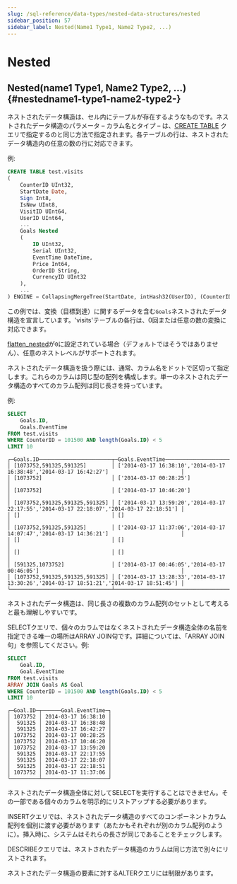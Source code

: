 ```yaml
---
slug: /sql-reference/data-types/nested-data-structures/nested
sidebar_position: 57
sidebar_label: Nested(Name1 Type1, Name2 Type2, ...)
---
```



# Nested

## Nested(name1 Type1, Name2 Type2, ...) {#nestedname1-type1-name2-type2-}

ネストされたデータ構造は、セル内にテーブルが存在するようなものです。ネストされたデータ構造のパラメータ – カラム名とタイプ – は、[CREATE TABLE](../../../sql-reference/statements/create/table.md) クエリで指定するのと同じ方法で指定されます。各テーブルの行は、ネストされたデータ構造内の任意の数の行に対応できます。

例:

``` sql
CREATE TABLE test.visits
(
    CounterID UInt32,
    StartDate Date,
    Sign Int8,
    IsNew UInt8,
    VisitID UInt64,
    UserID UInt64,
    ...
    Goals Nested
    (
        ID UInt32,
        Serial UInt32,
        EventTime DateTime,
        Price Int64,
        OrderID String,
        CurrencyID UInt32
    ),
    ...
) ENGINE = CollapsingMergeTree(StartDate, intHash32(UserID), (CounterID, StartDate, intHash32(UserID), VisitID), 8192, Sign)
```

この例では、変換（目標到達）に関するデータを含む`Goals`ネストされたデータ構造を宣言しています。'visits'テーブルの各行は、0回または任意の数の変換に対応できます。

[flatten_nested](/operations/settings/settings#flatten_nested)が`0`に設定されている場合（デフォルトではそうではありません）、任意のネストレベルがサポートされます。

ネストされたデータ構造を扱う際には、通常、カラム名をドットで区切って指定します。これらのカラムは同じ型の配列を構成します。単一のネストされたデータ構造のすべてのカラム配列は同じ長さを持っています。

例:

``` sql
SELECT
    Goals.ID,
    Goals.EventTime
FROM test.visits
WHERE CounterID = 101500 AND length(Goals.ID) < 5
LIMIT 10
```

``` text
┌─Goals.ID───────────────────────┬─Goals.EventTime───────────────────────────────────────────────────────────────────────────┐
│ [1073752,591325,591325]        │ ['2014-03-17 16:38:10','2014-03-17 16:38:48','2014-03-17 16:42:27']                       │
│ [1073752]                      │ ['2014-03-17 00:28:25']                                                                   │
│ [1073752]                      │ ['2014-03-17 10:46:20']                                                                   │
│ [1073752,591325,591325,591325] │ ['2014-03-17 13:59:20','2014-03-17 22:17:55','2014-03-17 22:18:07','2014-03-17 22:18:51'] │
│ []                             │ []                                                                                        │
│ [1073752,591325,591325]        │ ['2014-03-17 11:37:06','2014-03-17 14:07:47','2014-03-17 14:36:21']                       │
│ []                             │ []                                                                                        │
│ []                             │ []                                                                                        │
│ [591325,1073752]               │ ['2014-03-17 00:46:05','2014-03-17 00:46:05']                                             │
│ [1073752,591325,591325,591325] │ ['2014-03-17 13:28:33','2014-03-17 13:30:26','2014-03-17 18:51:21','2014-03-17 18:51:45'] │
└────────────────────────────────┴───────────────────────────────────────────────────────────────────────────────────────────┘
```

ネストされたデータ構造は、同じ長さの複数のカラム配列のセットとして考えると最も理解しやすいです。

SELECTクエリで、個々のカラムではなくネストされたデータ構造全体の名前を指定できる唯一の場所はARRAY JOIN句です。詳細については、「ARRAY JOIN 句」を参照してください。例:

``` sql
SELECT
    Goal.ID,
    Goal.EventTime
FROM test.visits
ARRAY JOIN Goals AS Goal
WHERE CounterID = 101500 AND length(Goals.ID) < 5
LIMIT 10
```

``` text
┌─Goal.ID─┬──────Goal.EventTime─┐
│ 1073752 │ 2014-03-17 16:38:10 │
│  591325 │ 2014-03-17 16:38:48 │
│  591325 │ 2014-03-17 16:42:27 │
│ 1073752 │ 2014-03-17 00:28:25 │
│ 1073752 │ 2014-03-17 10:46:20 │
│ 1073752 │ 2014-03-17 13:59:20 │
│  591325 │ 2014-03-17 22:17:55 │
│  591325 │ 2014-03-17 22:18:07 │
│  591325 │ 2014-03-17 22:18:51 │
│ 1073752 │ 2014-03-17 11:37:06 │
└─────────┴─────────────────────┘
```

ネストされたデータ構造全体に対してSELECTを実行することはできません。その一部である個々のカラムを明示的にリストアップする必要があります。

INSERTクエリでは、ネストされたデータ構造のすべてのコンポーネントカラム配列を個別に渡す必要があります（あたかもそれぞれが別のカラム配列のように）。挿入時に、システムはそれらの長さが同じであることをチェックします。

DESCRIBEクエリでは、ネストされたデータ構造のカラムは同じ方法で別々にリストされます。

ネストされたデータ構造の要素に対するALTERクエリには制限があります。
